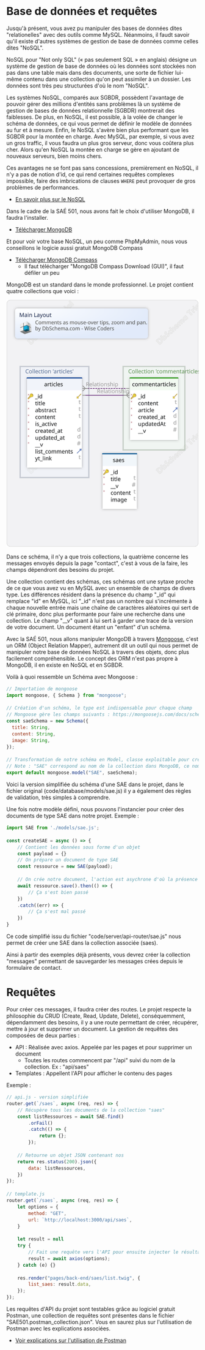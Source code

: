 # Base de données et requêtes

Jusqu'à présent, vous avez pu manipuler des bases de données dites "relationelles" avec des outils comme MySQL. Néanmoins, il faudt savoir qu'il existe d'autres systèmes de gestion de base de données comme celles dites "NoSQL".

NoSQL pour "Not only SQL" (« pas seulement SQL » en anglais) désigne un système de gestion de base de données où les données sont stockées non pas dans une table mais dans des documents, une sorte de fichier lui-même contenu dans une collection qu'on peut assimiler à un dossier. Les données sont très peu structurées d'où le nom "NoSQL".

Les systèmes NoSQL, comparés aux SGBDR, possèdent l'avantage de pouvoir gérer des millions d'entités sans problèmes là un système de gestion de bases de données relationnelle (SGBDR) montrerait des faiblesses. De plus, en NoSQL, il est possible, à la volée de changer le schéma de données, ce qui vous permet de définir le modèle de données au fur et à mesure. Enfin, le NoSQL s'avère bien plus performant que les SGBDR pour la montée en charge. Avec MySQL, par exemple, si vous avez un gros traffic, il vous faudra un plus gros serveur, donc vous coûtera plus cher. Alors qu'en NoSQL la montée en charge se gère en ajoutant de nouveaux serveurs, bien moins chers.

Ces avantages ne se font pas sans concessions, premièrement en NoSQL, il n'y a pas de notion d'id, ce qui rend certaines requêtes complexes impossible, faire des imbrications de clauses `WHERE` peut provoquer de gros problèmes de performances. 

- [En savoir plus sur le NoSQL](https://www.oracle.com/fr/database/nosql/what-is-nosql)

Dans le cadre de la SAÉ 501, nous avons fait le choix d'utiliser MongoDB, il faudra l'installer.
- [Télécharger MongoDB](https://www.mongodb.com/try/download/community)

Et pour voir votre base NoSQL, un peu comme PhpMyAdmin, nous vous conseillons le logicie aussi gratuit MongoDB Compass
- [Télécharger MongoDB Compass](https://www.mongodb.com/try/download/compass)
    - Il faut télécharger "MongoDB Compass Download (GUI)", il faut défiler un peu


MongoDB est un standard dans le monde professionnel. Le projet contient quatre collections que voici :

![](./CollectionsDiagram.svg)

Dans ce schéma, il n'y a que trois collections, la quatrième concerne les messages envoyés depuis la page "contact", c'est à vous de la faire, les champs dépendront des besoins du projet.

Une collection contient des schémas, ces schémas ont une sytaxe proche de ce que vous avez vu en MySQL avec un ensemble de champs de divers type. Les différences résident dans la présence du champ "_id" qui remplace "id" en MySQL, ici "_id" n'est pas un nombre qui s'incrémente à chaque nouvelle entrée mais une chaîne de caractères aléatoires qui sert de clé primaire, donc plus performante pour faire une recherche dans une collection. Le champ "__v" quant à lui sert à garder une trace de la version de votre document. Un document étant un "enfant" d'un schéma.

Avec la SAÉ 501, nous allons manipuler MongoDB à travers [Mongoose](https://github.com/Automattic/mongoose), c'est un ORM (Object Relation Mapper), autrement dit un outil qui nous permet de manipuler notre base de données NoSQL à travers des objets, donc plus facilement compréhensible. Le concept des ORM n'est pas propre à MongoDB, il en existe en NoSQL et en SGBDR.

Voilà à quoi ressemble un Schéma avec Mongoose :

```js
// Importation de mongoose
import mongoose, { Schema } from "mongoose";

// Création d'un schéma, le type est indispensable pour chaque champ
// Mongoose gère les champs suivants : https://mongoosejs.com/docs/schematypes.html
const saeSchema = new Schema({
  title: String,
  content: String,
  image: String,
});

// Transformation de notre schéma en Model, classe exploitable pour créer des documents
// Note : "SAE" correspond au nom de la collection dans MongoDB, ce nom sera toujours mis en majuscule et au pluriel 
export default mongoose.model("SAE", saeSchema);
```

Voici la version simplifiée du schéma d'une SAE dans le projet, dans le fichier original (code/database/models/sae.js) il y a également des règles de validation, très simples à comprendre.

Une fois notre modèle défini, nous pouvons l'instancier pour créer des documents de type SAE dans notre projet. Exemple : 

```js
import SAE from './models/sae.js';

const createSAE = async () => {
    // Contient les données sous forme d'un objet
    const payload = {}
    // On prépare un document de type SAE
    const ressource = new SAE(payload);

    // On crée notre document, l'action est asychrone d'où la présence obligatoire du mot-clé "await"
    await ressource.save().then(() => {
        // Ça s'est bien passé
    })
    .catch((err) => {
        // Ça s'est mal passé
    })
}
```
Ce code simplifié issu du fichier "code/server/api-router/sae.js" nous permet de créer une SAE dans la collection associée (saes).

Ainsi à partir des exemples déjà présents, vous devrez créer la collection "messages" permettant de sauvegarder les messages crées depuis le formulaire de contact.

# Requêtes
Pour créer ces messages, il faudra créer des routes. Le projet respecte la philosophie du CRUD (Create, Read, Update, Delete), conséquemment, dépendamment des besoins, il y a une route permettant de créer, récupérer, mettre à jour et supprimer un document. La gestion de requêtes des composées de deux parties :
- API : Réalisée avec axios. Appelée par les pages et pour supprimer un document
    - Toutes les routes commencent par "/api" suivi du nom de la collection. Ex : "api/saes"
- Templates : Appellent l'API pour afficher le contenu des pages

Exemple :

```js
// api.js - version simplifiée
router.get(`/saes`, async (req, res) => {
    // Récupère tous les documents de la collection "saes"
    const listRessources = await SAE.find()
        .orFail()
        .catch(() => {
            return {};
        });

    // Retourne un objet JSON contenant nos
    return res.status(200).json({
        data: listRessources,
    })
});

// template.js
router.get(`/saes`, async (req, res) => {
    let options = {
        method: "GET",
        url: `http://localhost:3000/api/saes`,
    }

    let result = null
    try {
        // Fait une requête vers l'API pour ensuite injecter le résultat dans un template twig
        result = await axios(options);
    } catch (e) {}
    
    res.render("pages/back-end/saes/list.twig", {
        list_saes: result.data,
    });
});
```

Les requêtes d'API du projet sont testables grâce au logiciel gratuit Postman, une collection de requêtes sont présentes dans le fichier "SAE501.postman_collection.json". Vous en saurez plus sur l'utilisation de Postman avec les explications associées.
- [Voir explications sur l'utilisation de Postman](./POSTMAN.md)
